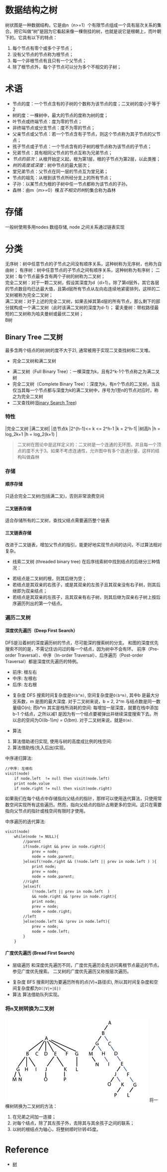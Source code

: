 # 数据结构之树

树状图是一种数据结构，它是由n（n>=1）个有限节点组成一个具有层次关系的集合。把它叫做“树”是因为它看起来像一棵倒挂的树，也就是说它是根朝上，而叶朝下的。它具有以下的特点：

1. 每个节点有零个或多个子节点；
1. 没有父节点的节点称为根节点；
1. 每一个非根节点有且只有一个父节点；
1. 除了根节点外，每个子节点可以分为多个不相交的子树；

# 术语
- 节点的度：一个节点含有的子树的个数称为该节点的度；二叉树的度小于等于2
- 树的度：一棵树中，最大的节点的度称为树的度；
- 叶节点或终端节点：度为零的节点；
- 非终端节点或分支节点：度不为零的节点；
- 父亲节点或父节点：若一个节点含有子节点，则这个节点称为其子节点的父节点；
- 孩子节点或子节点：一个节点含有的子树的根节点称为该节点的子节点；
- 兄弟节点：具有相同父节点的节点互称为兄弟节点；
- *节点的层次*：从根开始定义起，根为第1层，根的子节点为第2层，以此类推；
- *树的高度或深度*：树中节点的最大层次；
- 堂兄弟节点：父节点在同一层的节点互为堂兄弟；
- 节点的祖先：从根到该节点所经分支上的所有节点；
- 子孙：以某节点为根的子树中任一节点都称为该节点的子孙。
- 森林：由m（m>=0）棵*互不相交的树*的集合称为森林

# 存储
一般树使用多用nodes 数组存储, node 之间关系通过链表实现

# 分类
无序树：树中任意节点的子节点之间没有顺序关系，这种树称为无序树，也称为自由树；	
有序树：树中任意节点的子节点之间有顺序关系，这种树称为有序树；	
	二叉树：每个节点最多含有两个子树的树称为二叉树；	
		完全二叉树：对于一颗二叉树，假设其深度为d（d>1）。除了第d层外，其它各层的节点数目均已达最大值，且第d层所有节点从左向右连续地紧密排列，这样的二叉树被称为完全二叉树；	
		满二叉树：对于上述的完全二叉树，如果去掉其第d层的所有节点，那么剩下的部分就构成一个满二叉树（此时该满二叉树的深度为d-1）；	
	霍夫曼树：带权路径最短的二叉树称为哈夫曼树或最优二叉树；	
	B树	

## Binary Tree 二叉树
最多含两个结点的树(树的度不大于2), 通常被用于实现二叉查找树和二叉堆。

* 完全二叉树和满二叉树
- 满二叉树（Full Binary Tree）：一棵深度为k，且有2^k-1个节点称之为满二叉树
- 完全二叉树（Complete Binary Tree）：深度为k，有n个节点的二叉树，当且仅当其每一个节点都与深度为k的满二叉树中，序号为1至n的节点对应时，称之为完全二叉树
- 二叉查找树([Binary Search Tree](/p/algorithm-binary-search-tree))

### 特性
|完全二叉树	|满二叉树|
|总节点k	|2^{h-1}<= k <= 2^h-1	|k = 2^h-1|
|树高h	|h = log_2k+1	|h = log_2(k+1) |

> 二叉树在图论中是这样定义的：二叉树是一个连通的无环图，并且每一个顶点的度不大于3。如果不考虑连通性，允许图中有多个连通分量，这样的结构叫做森林

### 存储

#### 顺序存储
只适合完全二叉树(包括满二叉)，否则非常浪费空间

#### 二叉链表存储
适合存储所有的二叉树，查找父结点需要遍历整个链表

#### 三叉链表存储
改进于二叉链表，增加父节点的指引，能更好地实现节点间的访问，不过算法相对复杂。

* 线索二叉树 (threaded binary tree)
在后序线索树中找到结点的后继分三种情况：

- 若结点是二叉树的根，则其后继为空；
- 若结点是其双亲的右孩子，或是其双亲的左孩子且其双亲没有右子树，则其后继即为双亲结点；
- 若结点是其双亲的左孩子，且其双亲有右子树，则其后继为双亲右子树上按后序遍历列出的第一个结点。

### 遍历二叉树

#### 深度优先遍历（Deep First Search）
DFS是沿着树的深度遍历树的节点，尽可能深的搜索树的分支。
和图的深度优先搜索不同的是，不需记住访问过的每一个结点，因为树中不会有环。
前序（Pre-order Traversal）、中序（In-order Traversal）、后序遍历（Post-order Traversal）都是深度优先遍历的特例。

- 前序: 根左右
- 中序: 左根右
- 后序: 左右根

* 复杂度
DFS 搜索时间复杂度是`O(b^m)`, 空间复杂度是`O(b*m)`, 其中b 是最大分支系数，m 是图的最大深度. 
对于二叉树来说，b = 2, 2^m 与结点数是同一数量级O(n);
而b*m 其实是栈所消耗的空间: 每增加一层深度，就要在栈中添加b-1 个结点，之所以减1 是因为有一个结点要被弹出并继续深度搜索下去。所以总的空间为O((b-1)*m) = O(b*m). 对于二叉树来说，就是`O(m)`.

* 算法
1. 算法借助递归实现, 使用与树的高度成比例的栈空间:
2. 算法借助栈(先入后出)实现。

中序递归算法:

	//中序: 左根右
	visit(node)
		if node.left  != null then visit(node.left)
		print node.value
		if node.right != null then visit(node.right)

如果我们在每个结点中存储指向父结点的指针，那样可以使用迭代算法，只使用常数空间实现所有这些遍历。然而，指向父结点的指针占用更多的空间。这只在需要指向父节点的指针或栈空间有限时才使用。

中序遍历的迭代算法:

	visit(node)
		while(node != NULL){
			//parent
			if(node.right && prev in node.right){
				prev = node;
				node = node.parent;
			}elseif(!node.right && (!node.left || prev in node.left ) ){
				print node;
				prev = node;
				node = node.parent;
			//right
			}elseif(
				(!node.left || prev in node.left  )
				&& node.right && !prev in node.right){
				print node;
				prev = node;
				node = node.right;
			//left
			}else(node.left && !prev in node.left){
				prev = node;
				node = node.left;
			}
		}
		

#### 广度优先遍历 (Bread First Search)
- 层级遍历
和深度优先遍历不同，广度优先遍历会先访问离根节点最近的节点。参见广度优先搜索。 二叉树的广度优先遍历又称按层次遍历。

* 复杂度
BFS 搜索时因为要遍历所有的点(V)+路径(E), 所以其时间复杂度和空间复杂度都为`O(|V|+|E|)`
* 算法
算法借助队列实现。


### 将n叉树转换为二叉树
![n-tree](/img/n-tree.png)
将一棵树转换为二叉树的方法：
1. 在兄弟之间加一连接；
2. 对每个结点，除了其左孩子外，去除其与其余孩子之间的联系；
3. 以树的根结点为轴心，将整树顺时针转45度。

# Reference
- [树]

[树]: http://zh.wikipedia.org/wiki/%E6%A0%91_(%E6%95%B0%E6%8D%AE%E7%BB%93%E6%9E%84)
